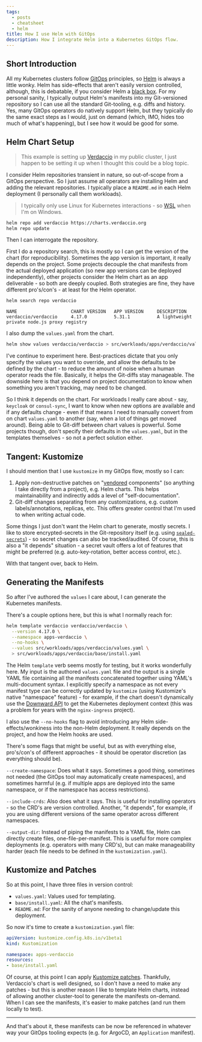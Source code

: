 ```yaml
---
tags:
  - posts
  - cheatsheet
  - helm
title: How I use Helm with GitOps
description: How I integrate Helm into a Kubernetes GitOps flow.
---
```

## Short Introduction

All my Kubernetes clusters follow [GitOps](https://argo-cd.readthedocs.io/en/stable/) principles, so [Helm](https://helm.sh/) is always a little wonky. Helm has side-effects that aren't easily version controlled, although, this is debatable, if you consider Helm a [black box](https://en.wikipedia.org/wiki/Black_box). For my personal sanity, I typically output Helm's manifests into my Git-versioned repository so I can use all the standard Git-tooling, e.g. diffs and history. Yes, many GitOps operators do natively support Helm, but they typically do the same exact steps as I would, just on demand (which, IMO, hides too much of what's happening), but I see how it would be good for some.

## Helm Chart Setup

> This example is setting up [Verdaccio](https://verdaccio.org/) in my public cluster, I just happen to be setting it up when I thought this could be a blog topic.

I consider Helm repositories transient in nature, so out-of-scope from a GitOps perspective. So I just assume all operators are installing Helm and adding the relevant repositories. I typically place a `README.md` in each Helm deployment (I personally call them workloads).

> I typically only use Linux for Kubernetes interactions - so [WSL](https://en.wikipedia.org/wiki/Windows_Subsystem_for_Linux) when I'm on Windows.

```bash
helm repo add verdaccio https://charts.verdaccio.org
helm repo update
```

Then I can interrogate the repository.

First I do a repository search, this is mostly so I can get the version of the chart (for reproducibility). Sometimes the app version is important, it really depends on the project. Some projects decouple the chat manifests from the actual deployed application (so new app versions can be deployed independently), other projects consider the Helm chart as an app deliverable - so both are deeply coupled. Both strategies are fine, they have different pro's/con's - at least for the Helm operator.

```bash
helm search repo verdaccio
```

```plaintext
NAME                    CHART VERSION   APP VERSION     DESCRIPTION
verdaccio/verdaccio     4.17.0          5.31.1          A lightweight private node.js proxy registry
```

I also dump the `values.yaml` from the chart.

```bash
helm show values verdaccio/verdaccio > src/workloads/apps/verdaccio/values.yaml
```

I've continue to experiment here. Best-practices dictate that you only specify the values you want to override, and allow the defaults to be defined by the chart - to reduce the amount of noise when a human operator reads the file. Basically, it helps the Git-diffs stay manageable. The downside here is that you depend on project documentation to know when something you aren't tracking, may need to be changed.

So I think it depends on the chart. For workloads I really care about - say, `keycloak` or `consul-sync`, I want to know when new options are available and if any defaults change - even if that means I need to manually convert from on chart `values.yaml` to another (say, when a lot of things get moved around). Being able to Git-diff between chart values is powerful. Some projects though, don't specify their defaults in the `values.yaml`, but in the templates themselves - so not a perfect solution either.

## Tangent: Kustomize

I should mention that I use `kustomize` in my GitOps flow, mostly so I can:

1. Apply non-destructive patches on "[vendored](https://stackoverflow.com/questions/26217488/what-is-vendoring) components" (so anything I take directly from a project), e.g. Helm charts. This helps maintainability and indirectly adds a level of "self-documentation".
2. Git-diff changes separating from any customizations, e.g. custom labels/annotations, replicas, etc. This offers greater control that I'm used to when writing actual code.

Some things I just don't want the Helm chart to generate, mostly secrets. I like to store encrypted-secrets in the Git-repository itself (e.g. using [`sealed-secrets`](https://github.com/bitnami-labs/sealed-secrets)) - so secret changes can also be tracked/audited. Of course, this is also a "it depends" situation - a secret vault offers a lot of features that might be preferred (e.g. auto-key-rotation, better access control, etc.).

With that tangent over, back to Helm.

## Generating the Manifests

So after I've authored the `values` I care about, I can generate the Kubernetes manifests.

There's a couple options here, but this is what I normally reach for:

```bash
helm template verdaccio verdaccio/verdaccio \
  --version 4.17.0 \
  --namespace apps-verdaccio \
  --no-hooks \
  --values src/workloads/apps/verdaccio/values.yaml \
  > src/workloads/apps/verdaccio/base/install.yaml
```

The Helm `template` verb seems mostly for testing, but it works wonderfully here. My input is the authored `values.yaml` file and the output is a single YAML file containing all the manifests concatenated together using YAML's multi-document syntax. I explicitly specify a namespace as not every manifest type can be correctly updated by `kustomize` (using Kustomize's native "namespace" feature) - for example, if the chart doesn't dynamically use the [Downward API](https://kubernetes.io/docs/concepts/workloads/pods/downward-api/) to get the Kubernetes deployment context (this was a problem for years with the `nginx-ingress` project).

I also use the `--no-hooks` flag to avoid introducing any Helm side-effects/wonkiness into the non-Helm deployment. It really depends on the project, and how the Helm hooks are used.

There's some flags that might be useful, but as with everything else, pro's/con's of different approaches - it should be operator discretion (as everything should be).

`--create-namespace`: Does what it says. Sometimes a good thing, sometimes not needed (the GitOps tool may automatically create namespaces), and sometimes harmful (e.g. if multiple apps are deployed into the same namespace, or if the namespace has access restrictions).

`--include-crds`: Also does what it says. This is useful for installing operators - so the CRD's are version controlled. Another, "it depends", for example, if you are using different versions of the same operator across different namespaces.

`--output-dir`: Instead of piping the manifests to a YAML file, Helm can directly create files, one-file-per-manifest. This is useful for more complex deployments (e.g. operators with many CRD's), but can make manageability harder (each file needs to be defined in the `kustomization.yaml`).

## Kustomize and Patches

So at this point, I have three files in version control:

- `values.yaml`: Values used for templating.
- `base/install.yaml`: All the chat's manifests.
- `README.md`: For the sanity of anyone needing to change/update this deployment.

So now it's time to create a `kustomization.yaml` file:

```yaml
apiVersion: kustomize.config.k8s.io/v1beta1
kind: Kustomization

namespace: apps-verdaccio
resources:
- base/install.yaml
```

Of course, at this point I can apply [Kustomize patches](https://github.com/kubernetes-sigs/kustomize?tab=readme-ov-file#2-create-variants-using-overlays). Thankfully, Verdaccio's chart is well designed, so I don't have a need to make any patches - but this is another reason I like to template Helm charts, instead of allowing another cluster-tool to generate the manifests on-demand. When I can see the manifests, it's easier to make patches (and run them locally to test).

---

And that's about it, these manifests can be now be referenced in whatever way your GitOps tooling expects (e.g. for ArgoCD, an `Application` manifest).
